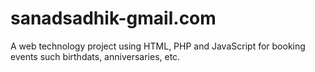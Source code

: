 # sanadsadhik-gmail.com
A web technology project using HTML, PHP and JavaScript for booking events such birthdats, anniversaries, etc.
